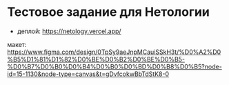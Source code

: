 # Тестовое задание для Нетологии
* деплой: https://netology.vercel.app/
  
макет: https://www.figma.com/design/0TpSy9aeJnpMCauiSSkH3t/%D0%A2%D0%B5%D1%81%D1%82%D0%BE%D0%B2%D0%BE%D0%B5-%D0%B7%D0%B0%D0%B4%D0%B0%D0%BD%D0%B8%D0%B5?node-id=15-1130&node-type=canvas&t=gDvfcokwBbTdStK8-0





